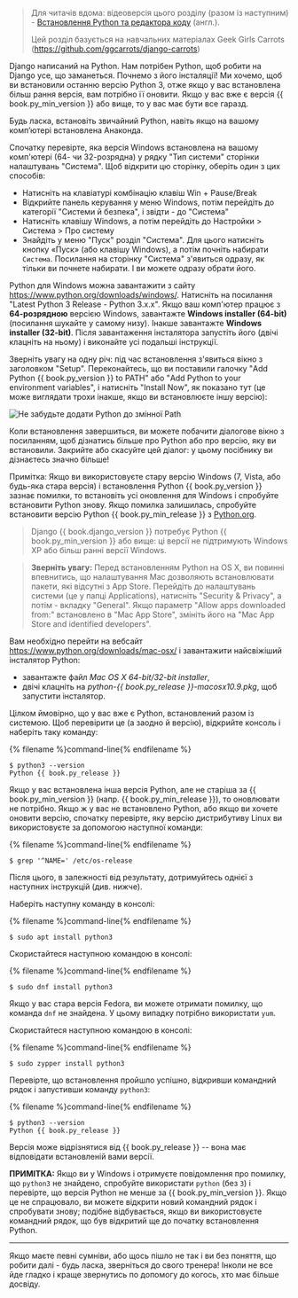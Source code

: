 > Для читачів вдома: відеоверсія цього розділу (разом із наступним) - [Встановлення Python та редактора коду](https://www.youtube.com/watch?v=pVTaqzKZCdA) (англ.).
> 
> Цей розділ базується на навчальних матеріалах Geek Girls Carrots (https://github.com/ggcarrots/django-carrots)

Django написаний на Python. Нам потрібен Python, щоб робити на Django усе, що заманеться. Почнемо з його інсталяції! Ми хочемо, щоб ви встановили останню версію Python 3, отже якщо у вас встановлена більш рання версія, вам потрібно її оновити. Якщо у вас вже є версія {{ book.py_min_version }} або вище, то у вас має бути все гаразд.

Будь ласка, встановіть звичайний Python, навіть якщо на вашому комп’ютері встановлена Анаконда.

<!--sec data-title="Install Python: Windows" data-id="python_windows" data-collapse=true ces-->

Спочатку перевірте, яка версія Windows встановлена на вашому комп'ютері (64- чи 32-розрядна) у рядку "Тип системи" сторінки налаштувань "Система". Щоб відкрити цю сторінку, оберіть один з цих способів:

* Натисніть на клавіатурі комбінацію клавіш Win + Pause/Break
* Відкрийте панель керування у меню Windows, потім перейдіть до категорії "Системи й безпека", і звідти - до "Система"
* Натисніть клавішу Windows, а потім перейдіть до Настройки > Система > Про систему
* Знайдіть у меню "Пуск" розділ "Система". Для цього натисніть кнопку «Пуск» (або клавішу Windows), а потім почніть набирати `Система`. Посилання на сторінку "Система" з'явиться одразу, як тільки ви почнете набирати. І ви можете одразу обрати його.

Python для Windows можна завантажити з сайту https://www.python.org/downloads/windows/. Натисніть на посилання "Latest Python 3 Release - Python 3.x.x". Якщо ваш комп'ютер працює з **64-розрядною** версією Windows, завантажте **Windows installer (64-bit)** (посилання шукайте у самому низу). Інакше завантажте **Windows installer (32-bit)**. Після завантаження інсталятора запустіть його (двічі клацніть на ньому) і виконайте усі подальші інструкції.

Зверніть увагу на одну річ: під час встановлення з'явиться вікно з заголовком "Setup". Переконайтесь, що ви поставили галочку "Add Python {{ book.py_version }} to PATH" або "Add Python to your environment variables", і натисніть "Install Now", як показано тут (це може виглядати трохи інакше, якщо ви встановлюєте іншу версію):

![Не забудьте додати Python до змінної Path](../python_installation/images/python-installation-options.png)

Коли встановлення завершиться, ви можете побачити діалогове вікно з посиланням, щоб дізнатись більше про Python або про версію, яку ви встановили. Закрийте або скасуйте цей діалог: у цьому посібнику ви дізнаєтесь значно більше!

Примітка: Якщо ви використовуєте стару версію Windows (7, Vista, або будь-яка стара версія) і встановлення Python {{ book.py_version }} зазнає помилки, то встановіть усі оновлення для Windows і спробуйте встановити Python знову. Якщо помилка залишилась, спробуйте встановити версію Python {{ book.py_min_release }} з [Python.org](https://www.python.org/downloads/windows/).

> Django {{ book.django_version }} потребує Python {{ book.py_min_version }} або вище: ці версії не підтримують Windows XP або більш ранні версії Windows.

<!--endsec-->

<!--sec data-title="Install Python: OS X" data-id="python_OSX"
data-collapse=true ces-->

> **Зверніть увагу:** Перед встановленням Python на OS X, ви повинні впевнитись, що налаштування Mac дозволяють встановлювати пакети, які відсутні з App Store. Перейдіть до налаштувань системи (це у папці Applications), натисніть "Security & Privacy", а потім - вкладку "General". Якщо параметр "Allow apps downloaded from:" встановлено в "Mac App Store", змініть його на "Mac App Store and identified developers".

Вам необхідно перейти на вебсайт https://www.python.org/downloads/mac-osx/ і завантажити найсвіжіший інсталятор Python:

* завантажте файл *Mac OS X 64-bit/32-bit installer*,
* двічі клацніть на *python-{{ book.py_release }}-macosx10.9.pkg*, щоб запустити інсталятор.

<!--endsec-->

<!--sec data-title="Install Python: Linux" data-id="python_linux"
data-collapse=true ces-->

Цілком ймовірно, що у вас вже є Python, встановлений разом із системою. Щоб перевірити це (а заодно й версію), відкрийте консоль і наберіть таку команду:

{% filename %}command-line{% endfilename %}

    $ python3 --version
    Python {{ book.py_release }}
    

Якщо у вас встановлена інша версія Python, але не старіша за {{ book.py_min_version }} (напр. {{ book.py_min_release }}), то оновлювати не потрібно. Якщо ж у вас не встановлено Python, або якщо ви хочете оновити версію, спочатку перевірте, яку версію дистрибутиву Linux ви використовуєте за допомогою наступної команди:

{% filename %}command-line{% endfilename %}

    $ grep '^NAME=' /etc/os-release
    

Після цього, в залежності від результату, дотримуйтесь однієї з наступних інструкцій (див. нижче).

<!--endsec-->

<!--sec data-title="Install Python: Debian or Ubuntu" data-id="python_debian" data-collapse=true ces-->

Наберіть наступну команду в консолі:

{% filename %}command-line{% endfilename %}

    $ sudo apt install python3
    

<!--endsec-->

<!--sec data-title="Install Python: Fedora" data-id="python_fedora"
data-collapse=true ces-->

Скористайтеся наступною командою в консолі:

{% filename %}command-line{% endfilename %}

    $ sudo dnf install python3
    

Якщо у вас стара версія Fedora, ви можете отримати помилку, що команда `dnf` не знайдена. У цьому випадку потрібно використати `yum`.

<!--endsec-->

<!--sec data-title="Install Python: openSUSE" data-id="python_openSUSE"
data-collapse=true ces-->

Скористайтеся наступною командою в консолі:

{% filename %}command-line{% endfilename %}

    $ sudo zypper install python3
    

<!--endsec-->

Перевірте, що встановлення пройшло успішно, відкривши командний рядок і запустивши команду `python3`:

{% filename %}command-line{% endfilename %}

    $ python3 --version
    Python {{ book.py_release }}
    

Версія може відрізнятися від {{ book.py_release }} -- вона має відповідати встановленій вами версії.

**ПРИМІТКА:** Якщо ви у Windows і отримуєте повідомлення про помилку, що `python3` не знайдено, спробуйте використати `python` (без `3`) і перевірте, що версія Python не менше за {{ book.py_min_version }}. Якщо це не спрацювало, ви можете відкрити новий командний рядок і спробувати знову; подібне відбувається, якщо ви використовуєте командний рядок, що був відкритий ще до початку встановлення Python.

* * *

Якщо маєте певні сумніви, або щось пішло не так і ви без поняття, що робити далі - будь ласка, зверніться до свого тренера! Інколи не все йде гладко і краще звернутись по допомогу до когось, хто має більше досвіду.